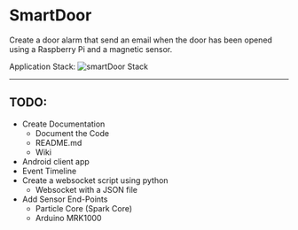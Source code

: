 # SmartDoor


Create a door alarm that send an email when the door has been opened using a Raspberry Pi and a magnetic sensor.


Application Stack:
![smartDoor Stack](https://lh3.googleusercontent.com/-eS_gmuHFmh0/V5cMVSXL_VI/AAAAAAAAOBA/0yW3_tJ7MmUzcG0SJDcIWlD0T-9Ha1e8QCLcB/s0/stack.png "SmartDoor Stack")


-----------------------------------------------------------
TODO:
-----------------------------------------------------------
 - Create Documentation
	 - Document the Code
	 - README.md
	 - Wiki
 - Android client app
 - Event Timeline
 - Create a websocket script using python
 	 - Websocket with a JSON file
 - Add Sensor End-Points
	 - Particle Core (Spark Core)
	 - Arduino MRK1000
